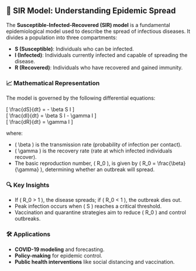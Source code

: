 ## 🦠 SIR Model: Understanding Epidemic Spread  
The **Susceptible-Infected-Recovered (SIR) model** is a fundamental epidemiological model used to describe the spread of infectious diseases. It divides a population into three compartments:  

- **S (Susceptible)**: Individuals who can be infected.  
- **I (Infected)**: Individuals currently infected and capable of spreading the disease.  
- **R (Recovered)**: Individuals who have recovered and gained immunity.  

### 📈 Mathematical Representation  
The model is governed by the following differential equations:  

\[ \frac{dS}{dt} = - \beta S I \]  
\[ \frac{dI}{dt} = \beta S I - \gamma I \]  
\[ \frac{dR}{dt} = \gamma I \]  

where:  
- \( \beta \) is the transmission rate (probability of infection per contact).  
- \( \gamma \) is the recovery rate (rate at which infected individuals recover).  
- The basic reproduction number, \( R_0 \), is given by \( R_0 = \frac{\beta}{\gamma} \), determining whether an outbreak will spread.  

### 🔍 Key Insights  
- If \( R_0 > 1 \), the disease spreads; if \( R_0 < 1 \), the outbreak dies out.  
- Peak infection occurs when \( S \) reaches a critical threshold.  
- Vaccination and quarantine strategies aim to reduce \( R_0 \) and control outbreaks.  

### 🛠 Applications  
- **COVID-19 modeling** and forecasting.  
- **Policy-making** for epidemic control.  
- **Public health interventions** like social distancing and vaccination.  
